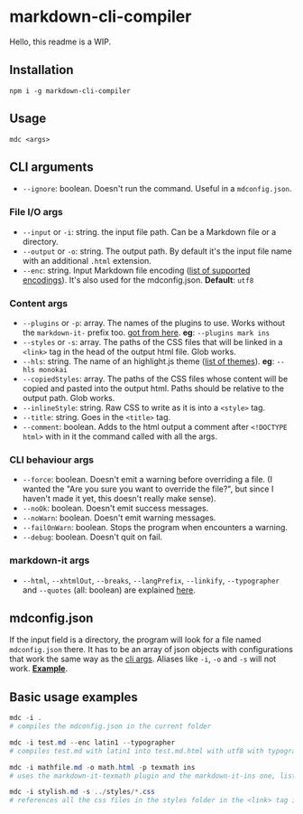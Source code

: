 # markdown-cli-compiler
Hello, this readme is a WIP.

## Installation
```
npm i -g markdown-cli-compiler
```

## Usage
```
mdc <args>
```

## CLI arguments
- `--ignore`: boolean. Doesn't run the command. Useful in a `mdconfig.json`.
### File I/O args
- `--input` or `-i`: string. the input file path. Can be a Markdown file or a directory.
- `--output` or `-o`: string. The output path. By default it's the input file name with an additional `.html` extension.
- `--enc`: string. Input Markdown file encoding ([list of supported encodings](https://nodejs.org/api/buffer.html#buffer_buffers_and_character_encodings)). It's also used for the mdconfig.json. **Default**: `utf8`
### Content args
- `--plugins` or `-p`: array. The names of the plugins to use. Works without the `markdown-it-` prefix too. [got from here](https://www.npmjs.com/search?q=keywords:markdown-it-plugin). **eg**: `--plugins mark ins`
- `--styles` or `-s`: array. The paths of the CSS files that will be linked in a `<link>` tag in the head of the output html file. Glob works.
- `--hls`: string. The name of an highlight.js theme ([list of themes](https://github.com/highlightjs/highlight.js/tree/master/src/styles)). **eg**: `--hls monokai`
- `--copiedStyles`: array. The paths of the CSS files whose content will be copied and pasted into the output html. Paths should be relative to the output path. Glob works.
- `--inlineStyle`: string. Raw CSS to write as it is into a `<style>` tag.
- `--title`: string. Goes in the `<title>` tag.
- `--comment`: boolean. Adds to the html output a comment after `<!DOCTYPE html>` with in it the command called with all the args.
### CLI behaviour args
- `--force`: boolean. Doesn't emit a warning before overriding a file. (I wanted the "Are you sure you want to override the file?", but since I haven't made it yet, this doesn't really make sense).
- `--noOk`: boolean. Doesn't emit success messages.
- `--noWarn`: boolean. Doesn't emit warning messages.
- `--failOnWarn`: boolean. Stops the program when encounters a warning.
- `--debug`: boolean. Doesn't quit on fail.
### markdown-it args
- `--html`, `--xhtmlOut`, `--breaks`, `--langPrefix`, `--linkify`, `--typographer` and `--quotes` (all: boolean) are explained [here](https://github.com/markdown-it/markdown-it#readme).

## mdconfig.json
If the input field is a directory, the program will look for a file named `mdconfig.json` there. It has to be an array of json objects with configurations that work the same way as the [cli args](#CLI-arguments). Aliases like `-i`, `-o` and `-s` will not work. [**Example**](https://github.com/catonif/markdown-cli-compiler/blob/main/examples/mdconfig.json).

## Basic usage examples
```powershell
mdc -i .
# compiles the mdconfig.json in the current folder

mdc -i test.md --enc latin1 --typographer
# compiles test.md with latin1 into test.md.html with utf8 with typographer enabled

mdc -i mathfile.md -o math.html -p texmath ins
# uses the markdown-it-texmath plugin and the markdown-it-ins one, list of avaliable plugins is in the dependency list

mdc -i stylish.md -s ../styles/*.css
# references all the css files in the styles folder in the <link> tag in the html
```